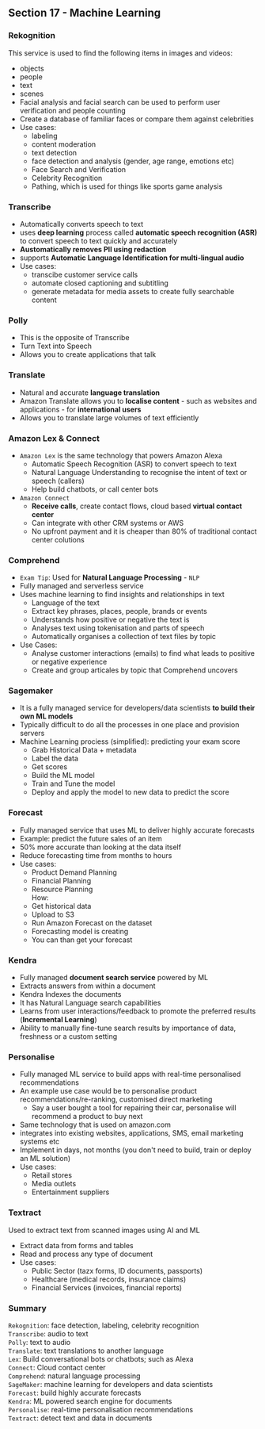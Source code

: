 ## Section 17 - Machine Learning  

### Rekognition  
This service is used to find the following items in images and videos:  
  - objects  
  - people  
  - text  
  - scenes
- Facial analysis and facial search can be used to perform user verification and people counting  
- Create a database of familiar faces or compare them against celebrities  
- Use cases:  
  - labeling  
  - content moderation  
  - text detection  
  - face detection and analysis (gender, age range, emotions etc)  
  - Face Search and Verification  
  - Celebrity Recognition  
  - Pathing, which is used for things like sports game analysis  

### Transcribe  
- Automatically converts speech to text  
- uses **deep learning** process called **automatic speech recognition (ASR)** to convert speech to text quickly and accurately  
- **Austomatically removes PII using redaction**  
- supports **Automatic Language Identification for multi-lingual audio**  
- Use cases:  
  - transcibe customer service calls  
  - automate closed captioning and subtitling  
  - generate metadata for media assets to create fully searchable content  

### Polly  
- This is the opposite of Transcribe  
- Turn Text into Speech  
- Allows you to create applications that talk  

### Translate  
- Natural and accurate **language translation**  
- Amazon Translate allows you to **localise content** - such as websites and applications - for **international users**  
- Allows you to translate large volumes of text efficiently  

### Amazon Lex & Connect  
- `Amazon Lex` is the same technology that powers Amazon Alexa  
  - Automatic Speech Recognition (ASR) to convert speech to text  
  - Natural Language Understanding to recognise the intent of text or speech (callers)  
  - Help build chatbots, or call center bots  
- `Amazon Connect`  
  - **Receive calls**, create contact flows, cloud based **virtual contact center**  
  - Can integrate with other CRM systems or AWS  
  - No upfront payment and it is cheaper than 80% of traditional contact center colutions  

### Comprehend  
- `Exam Tip`: Used for **Natural Language Processing** - `NLP`  
- Fully managed and serverless service  
- Uses machine learning to find insights and relationships in text
  - Language of the text  
  - Extract key phrases, places, people, brands or events  
  - Understands how positive or negative the text is  
  - Analyses text using tokenisation and parts of speech  
  - Automatically organises a collection of text files by topic  
- Use Cases:  
  - Analyse customer interactions (emails) to find what leads to positive or negative experience  
  - Create and group articales by topic that Comprehend uncovers  

### Sagemaker  
- It is a fully managed service for developers/data scientists **to build their own ML models**  
- Typically difficult to do all the processes in one place and provision servers  
- Machine Learning prociess (simplified): predicting your exam score  
  - Grab Historical Data + metadata  
  - Label the data  
  - Get scores  
  - Build the ML model  
  - Train and Tune the model  
  - Deploy and apply the model to new data to predict the score  

### Forecast  
- Fully managed service that uses ML to deliver highly accurate forecasts  
- Example: predict the future sales of an item  
- 50% more accurate than looking at the data itself  
- Reduce forecasting time from months to hours  
- Use cases:  
  - Product Demand Planning  
  - Financial Planning  
  - Resource Planning  
How:  
  - Get historical data  
  - Upload to S3  
  - Run Amazon Forecast on the dataset  
  - Forecasting model is creating  
  - You can than get your forecast 

### Kendra  
- Fully managed **document search service** powered by ML  
- Extracts answers from within a document  
- Kendra Indexes the documents  
- It has Natural Language search capabilities  
- Learns from user interactions/feedback to promote the preferred results (**Incremental Learning**)  
- Ability to manually fine-tune search results by importance of data, freshness or a custom setting  

### Personalise  
- Fully managed ML service to build apps with real-time personalised recommendations  
- An example use case would be to personalise product recommendations/re-ranking, customised direct marketing  
  - Say a user bought a tool for repairing their car, personalise will recommend a product to buy next    
- Same technology that is used on amazon.com  
- integrates into existing websites, applications, SMS, email marketing systems etc  
- Implement in days, not months (you don't need to build, train or deploy an ML solution)  
- Use cases:  
  - Retail stores  
  - Media outlets  
  - Entertainment suppliers  

### Textract  
Used to extract text from scanned images using AI and ML  
- Extract data from forms and tables  
- Read and process any type of document  
- Use cases:  
  - Public Sector (tazx forms, ID documents, passports)  
  - Healthcare (medical records, insurance claims)  
  - Financial Services (invoices, financial reports)  

### Summary  
`Rekognition`: face detection, labeling, celebrity recognition  
`Transcribe`: audio to text  
`Polly`: text to audio   
`Translate`: text translations to another language  
`Lex`: Build conversational bots or chatbots; such as Alexa  
`Connect`: Cloud contact center  
`Comprehend`: natural language processing  
`SageMaker`: machine learning for developers and data scientists  
`Forecast`: build highly accurate forecasts  
`Kendra`: ML powered search engine for documents  
`Personalise`: real-time personalisation recommendations  
`Textract`: detect text and data in documents  